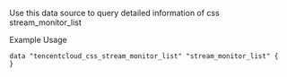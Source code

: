 Use this data source to query detailed information of css stream_monitor_list

Example Usage

```hcl
data "tencentcloud_css_stream_monitor_list" "stream_monitor_list" {
}
```